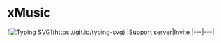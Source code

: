 # xMusic
[![Typing SVG](https://readme-typing-svg.herokuapp.com?color=32CD32&lines=an+AOI.js-based+music+bot+for+Discord;The+upcoming+pro-level+music+bot;The+next+generation+of+music+bots;A+pro+music+bot;LMAO+who+is+reading+this;Invite+xMusic+rn;omg+this+is+real?)](https://git.io/typing-svg)
|[Support server](https://discord.gg/vmxz3nFxd6)|[Invite](https://discord.com/api/oauth2/authorize?client_id=987212881554726914&permissions=137442479168&scope=bot%20applications.commands)
|---|---|
